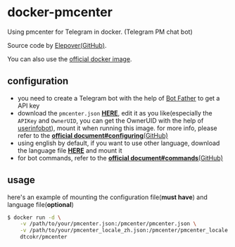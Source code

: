 # docker-pmcenter
Using pmcenter for Telegram in docker. (Telegram PM chat bot)

Source code by [Elepover(GitHub)](https://github.com/Elepover/pmcenter). 

You can also use the [official docker image](https://github.com/Elepover/pmcenter#use-docker).

## configuration

* you need to create a Telegram bot with the help of [Bot Father](https://t.me/BotFather) to get a API key
* download the `pmcenter.json` [**HERE**](https://github.com/Elepover/pmcenter/raw/master/pmcenter.json), edit it as you like(especially the `APIKey` and `OwnerUID`, you can get the OwnerUID with the help of [userinfobot](https://t.me/userinfobot)), mount it when running this image. for more info, please refer to the [**official document#configuring**(GitHub)](https://github.com/Elepover/pmcenter#configuring)
* using english by default, if you want to use other language, download the language file [**HERE**](https://github.com/Elepover/pmcenter/tree/master/locales) and mount it
* for bot commands, refer to the [**official document#commands**(GitHub)](https://github.com/Elepover/pmcenter#commands)

## usage
here's an example of mounting the configuration file(**must have**) and language file(**optional**)

```sh
$ docker run -d \
    -v /path/to/your/pmcenter.json:/pmcenter/pmcenter.json \
    -v /path/to/your/pmcenter_locale_zh.json:/pmcenter/pmcenter_locale.json \
    dtcokr/pmcenter
```
